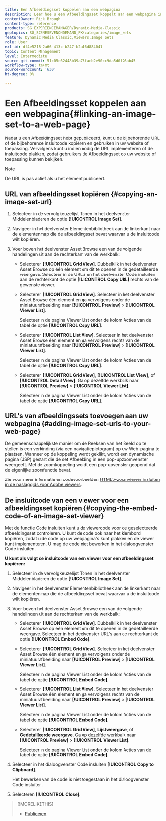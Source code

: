```yaml
---
title: Een Afbeeldingsset koppelen aan een webpagina
description: Leer hoe u een Afbeeldingsset koppelt aan een webpagina in Adobe Dynamic Media Classic.
contentOwner: Rick Brough
content-type: reference
products: SG_EXPERIENCEMANAGER/Dynamic-Media-Classic
geptopics: SG_SCENESEVENONDEMAND_PK/categories/image_sets
feature: Dynamic Media Classic,Viewers,Image Sets
role: User
exl-id: df4e5218-2a66-413c-b247-b2a16d884041
topic: Content Management
level: Intermediate
source-git-commit: 51c05c62448b39a75facb2e90cc9da5d0f26ab45
workflow-type: tm+mt
source-wordcount: '630'
ht-degree: 0%

---
```


# Een Afbeeldingsset koppelen aan een webpagina{#linking-an-image-set-to-a-web-page}

Nadat u een Afbeeldingsset hebt gepubliceerd, kunt u de bijbehorende URL of de bijbehorende insluitcode kopiëren en gebruiken in uw website of toepassing. Vervolgens kunt u indien nodig de URL implementeren of de insluitcode plakken, zodat gebruikers de Afbeeldingsset op uw website of toepassing kunnen bekijken.

>[!NOTE]
>
>De URL is pas actief als u het element publiceert.

## URL van afbeeldingsset kopiëren {#copying-an-image-set-url}

1. Selecteer in de vervolgkeuzelijst Tonen in het deelvenster Middelenbladeren de optie **[!UICONTROL Image Set]**.
1. Navigeer in het deelvenster Elementenbibliotheek aan de linkerkant naar de elementenmap die de afbeeldingsset bevat waarvan u de insluitcode wilt kopiëren.
1. Voer boven het deelvenster Asset Browse een van de volgende handelingen uit aan de rechterkant van de werkbalk:

   * Selecteren **[!UICONTROL Grid View]**. Dubbelklik in het deelvenster Asset Browse op één element om dit te openen in de gedetailleerde weergave. Selecteer in de URL&#39;s en het deelvenster Code insluiten aan de rechterkant de optie **[!UICONTROL Copy URL]** rechts van de gewenste viewer.
   * Selecteren **[!UICONTROL Grid View]**. Selecteer in het deelvenster Asset Browse één element en ga vervolgens onder de miniatuurafbeelding naar **[!UICONTROL Preview]** > **[!UICONTROL Viewer List]**.

     Selecteer in de pagina Viewer List onder de kolom Acties van de tabel de optie **[!UICONTROL Copy URL]**.

   * Selecteren **[!UICONTROL List View]**. Selecteer in het deelvenster Asset Browse één element en ga vervolgens rechts van de miniatuurafbeelding naar **[!UICONTROL Preview]** > **[!UICONTROL Viewer List]**.

     Selecteer in de pagina Viewer List onder de kolom Acties van de tabel de optie **[!UICONTROL Copy URL]**.

   * Selecteren **[!UICONTROL Grid View]**, **[!UICONTROL List View]**, of **[!UICONTROL Detail View]**. Ga op dezelfde werkbalk naar **[!UICONTROL Preview]** > **[!UICONTROL Viewer List]**.

     Selecteer in de pagina Viewer List onder de kolom Acties van de tabel de optie **[!UICONTROL Copy URL]**.

## URL&#39;s van afbeeldingssets toevoegen aan uw webpagina {#adding-image-set-urls-to-your-web-page}

De gemeenschappelijkste manier om de Reeksen van het Beeld op te stellen is een verbinding (via een navigatiepictogram) op uw Web-pagina te plaatsen. Wanneer op de koppeling wordt geklikt, wordt een dynamische pagina (JSP) gestart die de set Afbeelding in een pop-upzoomvenster weergeeft. Met de zoomkoppeling wordt een pop-upvenster geopend dat de eigenlijke zoomfunctie bevat.

Zie voor meer informatie en codevoorbeelden [HTML5-zoomviewer insluiten in de naslaggids voor Adobe viewers](https://experienceleague.adobe.com/docs/dynamic-media-developer-resources/library/viewers-aem-assets-dmc/zoom/c-html5-20-zoom-viewer-about.html#section-e1c3106f5b3e445d9b95be337c2f94e2).

## De insluitcode van een viewer voor een afbeeldingsset kopiëren {#copying-the-embed-code-of-an-image-set-viewer}

Met de functie Code insluiten kunt u de viewercode voor de geselecteerde afbeeldingsset controleren. U kunt de code ook naar het klembord kopiëren, zodat u de code op uw webpagina&#39;s kunt plakken en de viewer kunt implementeren. U mag de code niet bewerken in het dialoogvenster Code insluiten.

**U kunt als volgt de insluitcode van een viewer voor een afbeeldingsset kopiëren:**

1. Selecteer in de vervolgkeuzelijst Tonen in het deelvenster Middelenbladeren de optie **[!UICONTROL Image Set]**.
1. Navigeer in het deelvenster Elementenbibliotheek aan de linkerkant naar de elementenmap die de afbeeldingsset bevat waarvan u de insluitcode wilt kopiëren.
1. Voer boven het deelvenster Asset Browse een van de volgende handelingen uit aan de rechterkant van de werkbalk:

   * Selecteren **[!UICONTROL Grid View]**. Dubbelklik in het deelvenster Asset Browse op één element om dit te openen in de gedetailleerde weergave. Selecteer in het deelvenster URL&#39;s aan de rechterkant de optie **[!UICONTROL Embed Code]**.
   * Selecteren **[!UICONTROL Grid View]**. Selecteer in het deelvenster Asset Browse één element en ga vervolgens onder de miniatuurafbeelding naar **[!UICONTROL Preview]** > **[!UICONTROL Viewer List]**.

     Selecteer in de pagina Viewer List onder de kolom Acties van de tabel de optie **[!UICONTROL Embed Code]**.

   * Selecteren **[!UICONTROL List View]**. Selecteer in het deelvenster Asset Browse één element en ga vervolgens rechts van de miniatuurafbeelding naar **[!UICONTROL Preview]** > **[!UICONTROL Viewer List]**.

     Selecteer in de pagina Viewer List onder de kolom Acties van de tabel de optie **[!UICONTROL Embed Code]**.

   * Selecteren **[!UICONTROL Grid View]**, **Lijstweergave**, of **Gedetailleerde weergave**. Ga op dezelfde werkbalk naar **[!UICONTROL Preview]** > **[!UICONTROL Viewer List]**.

     Selecteer in de pagina Viewer List onder de kolom Acties van de tabel de optie **[!UICONTROL Embed Code]**.

1. Selecteer in het dialoogvenster Code insluiten **[!UICONTROL Copy to Clipboard]**.

   Het bewerken van de code is niet toegestaan in het dialoogvenster Code insluiten.

1. Selecteren **[!UICONTROL Close]**.

>[!MORELIKETHIS]
>
>* [Publiceren](publishing-files.md#publishing_files)
